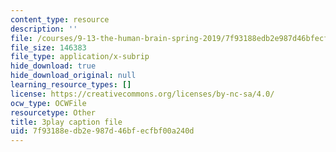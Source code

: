 ```yaml
---
content_type: resource
description: ''
file: /courses/9-13-the-human-brain-spring-2019/7f93188edb2e987d46bfecfbf00a240d_kAX_PRnliMo.srt
file_size: 146383
file_type: application/x-subrip
hide_download: true
hide_download_original: null
learning_resource_types: []
license: https://creativecommons.org/licenses/by-nc-sa/4.0/
ocw_type: OCWFile
resourcetype: Other
title: 3play caption file
uid: 7f93188e-db2e-987d-46bf-ecfbf00a240d
---
```

